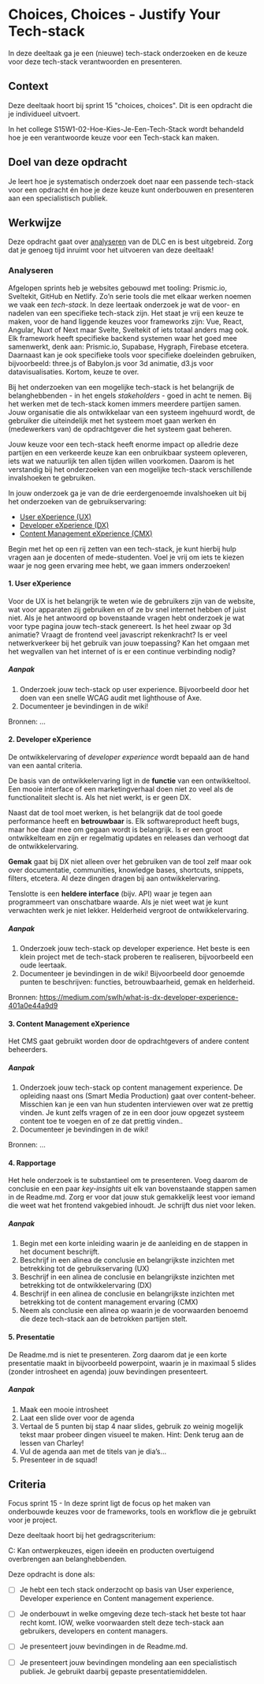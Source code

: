 <!--
De conventie voor naamgeving is sprintnaam-(sub)taaknaam
Topics: (sub)task semester-naam, semesternummer, sprint-naam, sprint-nummer
-->

# Choices, Choices - Justify Your Tech-stack

In deze deeltaak ga je een (nieuwe) tech-stack onderzoeken en de keuze voor deze tech-stack verantwoorden en presenteren.

## Context
Deze deeltaak hoort bij sprint 15 "choices, choices". Dit is een opdracht die je individueel uitvoert.

In het college S15W1-02-Hoe-Kies-Je-Een-Tech-Stack wordt behandeld hoe je een verantwoorde keuze voor een Tech-stack kan maken.

## Doel van deze opdracht

Je leert hoe je systematisch onderzoek doet naar een passende tech-stack voor een opdracht én hoe je deze keuze kunt onderbouwen en presenteren aan een specialistisch publiek.

## Werkwijze

Deze opdracht gaat over [analyseren](#analyseren) van de DLC en is best uitgebreid. Zorg dat je genoeg tijd inruimt voor het uitvoeren van deze deeltaak!

### Analyseren

Afgelopen sprints heb je websites gebouwd met tooling: Prismic.io, Sveltekit, GitHub en Netlify. Zo’n serie tools die met elkaar werken noemen we vaak een *tech-stack*. In deze leertaak onderzoek je wat de voor- en nadelen van een specifieke tech-stack zijn. Het staat je vrij een keuze te maken, voor de hand liggende keuzes voor frameworks zijn: Vue, React, Angular, Nuxt of Next maar Svelte, Sveltekit of iets totaal anders mag ook. Elk framework heeft specifieke backend systemen waar het goed mee samenwerkt, denk aan: Prismic.io, Supabase, Hygraph, Firebase etcetera. Daarnaast kan je ook specifieke tools voor specifieke doeleinden gebruiken, bijvoorbeeld: three.js of Babylon.js voor 3d animatie, d3.js voor datavisualisaties. Kortom, keuze te over.

Bij het onderzoeken van een mogelijke tech-stack is het belangrijk de belanghebbenden - in het engels *stakeholders* - goed in acht te nemen. Bij het werken met de tech-stack komen immers meerdere partijen samen. Jouw organisatie die als ontwikkelaar van een systeem ingehuurd wordt, de gebruiker die uiteindelijk met het systeem moet gaan werken én (medewerkers van) de opdrachtgever die het systeem gaat beheren.

Jouw keuze voor een tech-stack heeft enorme impact op alledrie deze partijen en een verkeerde keuze kan een onbruikbaar systeem opleveren, iets wat we natuurlijk ten allen tijden willen voorkomen. Daarom is het verstandig bij het onderzoeken van een mogelijke tech-stack verschillende invalshoeken te gebruiken.

In jouw onderzoek ga je van de drie eerdergenoemde invalshoeken uit bij het onderzoeken van de gebruikservaring:
- [User eXperience (UX)](#1-user-experience)
- [Developer eXperience (DX)](#2-developer-experience)
- [Content Management eXperience (CMX)](#3-content-management-experience)

Begin met het op een rij zetten van een tech-stack, je kunt hierbij hulp vragen aan je docenten of mede-studenten. Voel je vrij om iets te kiezen waar je nog geen ervaring mee hebt, we gaan immers onderzoeken!

#### 1. User eXperience

Voor de UX is het belangrijk te weten wie de gebruikers zijn van de website, wat voor apparaten zij gebruiken en of ze bv snel internet hebben of juist niet. Als je het antwoord op bovenstaande vragen hebt onderzoek je wat voor type pagina jouw tech-stack genereert. Is het heel zwaar op 3d animatie? Vraagt de frontend veel javascript rekenkracht? Is er veel netwerkverkeer bij het gebruik van jouw toepassing? Kan het omgaan met het wegvallen van het internet of is er een continue verbinding nodig?

##### Aanpak
1. Onderzoek jouw tech-stack op user experience. Bijvoorbeeld door het doen van een snelle WCAG audit met lighthouse of Axe.
2. Documenteer je bevindingen in de wiki! 

Bronnen: …

#### 2. Developer eXperience

De ontwikkelervaring of *developer experience* wordt bepaald aan de hand van een aantal criteria.

De basis van de ontwikkelervaring ligt in de **functie** van een ontwikkeltool. Een mooie interface of een marketingverhaal doen niet zo veel als de functionaliteit slecht is. Als het niet werkt, is er geen DX.

Naast dat de tool moet werken, is het belangrijk dat de tool goede performance heeft en **betrouwbaar** is. Elk softwareproduct heeft bugs, maar hoe daar mee om gegaan wordt is belangrijk. Is er een groot ontwikkelteam en zijn er regelmatig updates en releases dan verhoogt dat de ontwikkelervaring.

**Gemak** gaat bij DX niet alleen over het gebruiken van de tool zelf maar ook over documentatie, communities, knowledge bases, shortcuts, snippets, filters, etcetera. Al deze dingen dragen bij aan ontwikkelervaring.

Tenslotte is een **heldere interface** (bijv. API) waar je tegen aan programmeert van onschatbare waarde. Als je niet weet wat je kunt verwachten werk je niet lekker. Helderheid vergroot de ontwikkelervaring.

##### Aanpak

1. Onderzoek jouw tech-stack op developer experience. Het beste is een klein project met de tech-stack proberen te realiseren, bijvoorbeeld een oude leertaak.
2. Documenteer je bevindingen in de wiki! Bijvoorbeeld door genoemde punten te beschrijven: functies, betrouwbaarheid, gemak en helderheid.

Bronnen: https://medium.com/swlh/what-is-dx-developer-experience-401a0e44a9d9

#### 3. Content Management eXperience

Het CMS gaat gebruikt worden door de opdrachtgevers of andere content beheerders. 

##### Aanpak

1. Onderzoek jouw tech-stack op content management experience. De opleiding naast ons (Smart Media Production) gaat over content-beheer. Misschien kan je een van hun studenten interviewen over wat ze prettig vinden. Je kunt zelfs vragen of ze in een door jouw opgezet systeem content toe te voegen en of ze dat prettig vinden..
2. Documenteer je bevindingen in de wiki! 

Bronnen: …

#### 4. Rapportage

Het hele onderzoek is te substantieel om te presenteren. Voeg daarom de conclusie en een paar *key-insights* uit elk van bovenstaande stappen samen in de Readme.md. Zorg er voor dat jouw stuk gemakkelijk leest voor iemand die weet wat het frontend vakgebied inhoudt. Je schrijft dus niet voor leken.

##### Aanpak

1. Begin met een korte inleiding waarin je de aanleiding en de stappen in het document beschrijft.
2. Beschrijf in een alinea de conclusie en belangrijkste inzichten met betrekking tot de gebruikservaring (UX)
3. Beschrijf in een alinea de conclusie en belangrijkste inzichten met betrekking tot de ontwikkelervaring (DX)
4. Beschrijf in een alinea de conclusie en belangrijkste inzichten met betrekking tot de content management ervaring (CMX)
5. Neem als conclusie een alinea op waarin je de voorwaarden benoemd die deze tech-stack aan de betrokken partijen stelt.

#### 5. Presentatie

De Readme.md is niet te presenteren. Zorg daarom dat je een korte presentatie maakt in bijvoorbeeld powerpoint, waarin je in maximaal 5 slides (zonder introsheet en agenda) jouw bevindingen presenteert.

##### Aanpak

1. Maak een mooie introsheet
2. Laat een slide over voor de agenda
3. Vertaal de 5 punten bij stap 4 naar slides, gebruik zo weinig mogelijk tekst maar probeer dingen visueel te maken. Hint: Denk terug aan de lessen van Charley!
4. Vul de agenda aan met de titels van je dia’s…
5. Presenteer in de squad!

## Criteria

Focus sprint 15 - In deze sprint ligt de focus op het maken van onderbouwde keuzes voor de frameworks, tools en workflow die je gebruikt voor je project.

Deze deeltaak hoort bij het gedragscriterium:

C: Kan ontwerpkeuzes, eigen ideeën en producten overtuigend overbrengen aan belanghebbenden.

Deze opdracht is done als:

- [ ] Je hebt een tech stack onderzocht op basis van User experience, Developer experience en Content management experience.
- [ ] Je onderbouwt in welke omgeving deze tech-stack het beste tot haar recht komt. IOW, welke voorwaarden stelt deze tech-stack aan gebruikers, developers en content managers.
- [ ] Je presenteert jouw bevindingen in de Readme.md.
- [ ] Je presenteert jouw bevindingen mondeling aan een specialistisch publiek. Je gebruikt daarbij gepaste presentatiemiddelen.




